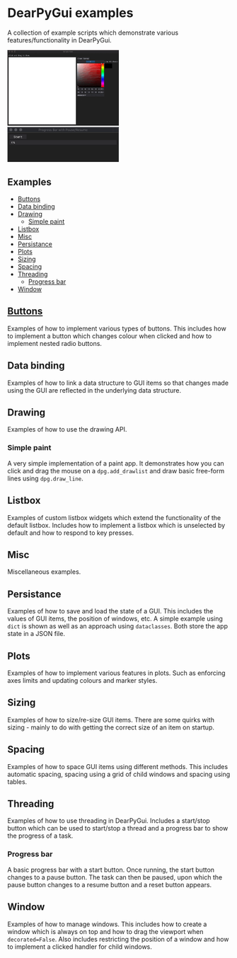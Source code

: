# DearPyGui examples
A collection of example scripts which demonstrate various features/functionality in DearPyGui.

<img src=assets/gifs/simple_paint.gif width=50%/>
<img src=assets/gifs/progress_bar.gif width=50%/>

## Examples

- [Buttons](#buttons)
- [Data binding](#data-binding)
- [Drawing](#drawing)
    - [Simple paint](#simple-paint)
- [Listbox](#listbox)
- [Misc](#misc)
- [Persistance](#persistance)
- [Plots](#plots)
- [Sizing](#sizing)
- [Spacing](#spacing)
- [Threading](#threading)
    - [Progress bar](#progress-bar)
- [Window](#window)

## [Buttons](buttons/)

Examples of how to implement various types of buttons. This includes how to implement a button which changes colour when clicked and how to implement nested radio buttons.

## Data binding

Examples of how to link a data structure to GUI items so that changes made using the GUI are reflected in the underlying data structure.

## Drawing

Examples of how to use the drawing API.

### Simple paint

A very simple implementation of a paint app. It demonstrates how you can click and drag the mouse on a `dpg.add_drawlist` and draw basic free-form lines using `dpg.draw_line`.

## Listbox

Examples of custom listbox widgets which extend the functionality of the default listbox. Includes how to implement a listbox which is unselected by default and how to respond to key presses.

## Misc

Miscellaneous examples.

## Persistance

Examples of how to save and load the state of a GUI. This includes the values of GUI items, the position of windows, etc. A simple example using `dict` is shown as well as an approach using `dataclasses`. Both store the app state in a JSON file.

## Plots

Examples of how to implement various features in plots. Such as enforcing axes limits and updating colours and marker styles.

## Sizing

Examples of how to size/re-size GUI items. There are some quirks with sizing - mainly to do with getting the correct size of an item on startup.

## Spacing

Examples of how to space GUI items using different methods. This includes automatic spacing, spacing using a grid of child windows and spacing using tables.

## Threading

Examples of how to use threading in DearPyGui. Includes a start/stop button which can be used to start/stop a thread and a progress bar to show the progress of a task.

### Progress bar 

A basic progress bar with a start button. Once running, the start button changes to a pause button. The task can then be paused, upon which the pause button changes to a resume button and a reset button appears. 

## Window

Examples of how to manage windows. This includes how to create a window which is always on top and how to drag the viewport when `decorated=False`. Also includes restricting the position of a window and how to implement a clicked handler for child windows.
